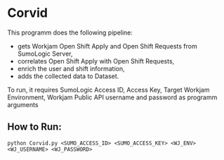 # Corvid

This programm does the following pipeline:
- gets Workjam Open Shift Apply and Open Shift Requests from SumoLogic Server,
- correlates Open Shift Apply with Open Shift Requests,
- enrich the user and shift information,
- adds the collected data to Dataset.

To run, it requires SumoLogic Access ID, Access Key, Target Workjam Environment, Workjam Public API username and password as programm arguments

## How to Run:

```console
python Corvid.py <SUMO_ACCESS_ID> <SUMO_ACCESS_KEY> <WJ_ENV> <WJ_USERNAME> <WJ_PASSWORD>
```
